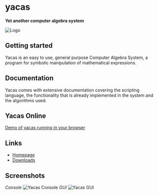 # yacas
**Yet another computer algebra system**

![Logo](http://www.yacas.org/assets/img/logo-small-white.png)

## Getting started
Yacas is an easy to use, general purpose Computer Algebra System, a program for symbolic manipulation of mathematical expressions.

## Documentation
Yacas comes with extensive documentation covering the scripting language, the functionality that is already implemented in the system and the algorithms used.

## Yacas Online
[Demo of yacas running in your browser](http://www.yacas.org/yacas_online/yacas_online.html)

## Links
* [Homepage](http://www.yacas.org/)
* [Downloads](http://www.yacas.org/getting_started/downloads/)

## Screenshots
_Console_
![Yacas Console](http://www.yacas.org/images/screenshot-yacas.png)
_GUI_
![Yacas GUI](http://www.yacas.org/images/screenshot-yagy-on_mac.png)
